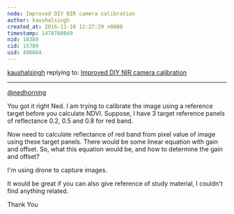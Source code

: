 ```yaml
---
node: Improved DIY NIR camera calibration
author: kaushalsingh
created_at: 2016-11-10 12:27:29 +0000
timestamp: 1478780849
nid: 10389
cid: 15789
uid: 496664
---
```




[kaushalsingh](../profile/kaushalsingh) replying to: [Improved DIY NIR camera calibration](../notes/nedhorning/05-01-2014/improved-diy-nir-camera-calibration)

----
[@nedhorning](/profile/nedhorning)

You got it right Ned. I am trying to calibrate the image using a reference target before you calculate NDVI.
Suppose, I have 3 target reference panels of reflectance 0.2, 0.5 and 0.8 for red band.

Now need to calculate reflectance of red band from pixel value of image using these target panels. There would be some linear equation with gain and offset. So, what this equation would be, and how to determine the gain and offset?

I'm using drone to capture images.

It would be great if you can also give reference of study material, I couldn't find anything related.

Thank You